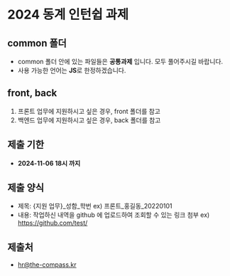 # 2024 동계 인턴쉽 과제

## common 폴더

- common 폴더 안에 있는 파일들은 **공통과제** 입니다. 모두 풀어주시길 바랍니다.
- 사용 가능한 언어는 **JS**로 한정하겠습니다.

## front, back

1. 프론트 업무에 지원하시고 싶은 경우, front 폴더를 참고
2. 백엔드 업무에 지원하시고 싶은 경우, back 폴더를 참고

## 제출 기한

- **2024-11-06 18시 까지**

## 제출 양식

- 제목: {지원 업무}\_성함\_학번
  ex) 프론트\_홍길동\_20220101
- 내용: 작업하신 내역을 github 에 업로드하여 조회할 수 있는 링크 첨부
  ex) https://github.com/test/

## 제출처

- hr@the-compass.kr
